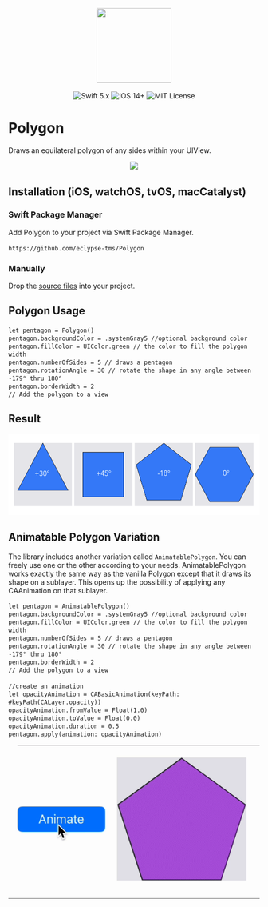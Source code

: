 <p align="center">
  <img width="150" height="150" src="./assets/countrykit_app_icon.svg">
</p>

<p align="center">
    <img src="https://img.shields.io/badge/Swift-5.x-orange?logo=swift" alt="Swift 5.x">
    <img src="https://img.shields.io/badge/iOS-15%2B-blue?logo=apple" alt="iOS 14+">
    <img src="https://img.shields.io/badge/License-MIT-lightgrey" alt="MIT License">
</p>

# Polygon 

Draws an equilateral polygon of any sides within your UIView.

<p align="center">
  <img src="./assets/hero_image.gif">
</p>

## Installation (iOS, watchOS, tvOS, macCatalyst)

### Swift Package Manager 
Add Polygon to your project via Swift Package Manager.

`https://github.com/eclypse-tms/Polygon`

### Manually
Drop the [source files](https://github.com/eclypse-tms/Polygon/tree/version_1/Sources/Polygon) into your project.


## Polygon Usage
```
let pentagon = Polygon()
pentagon.backgroundColor = .systemGray5 //optional background color
pentagon.fillColor = UIColor.green // the color to fill the polygon width
pentagon.numberOfSides = 5 // draws a pentagon
pentagon.rotationAngle = 30 // rotate the shape in any angle between -179° thru 180°
pentagon.borderWidth = 2
// Add the polygon to a view
```

## Result
<p align="center">
    <img src="./assets/rotation applied.png" height="162.25" width="547" alt="polygon preview">
</p>

## Animatable Polygon Variation

The library includes another variation called `AnimatablePolygon`. You can freely use one or the other according to your needs. AnimatablePolygon works exactly the same way as the vanilla Polygon except that it draws its shape on a sublayer. This opens up the possibility of applying any CAAnimation on that sublayer. 

```
let pentagon = AnimatablePolygon()
pentagon.backgroundColor = .systemGray5 //optional background color
pentagon.fillColor = UIColor.green // the color to fill the polygon width
pentagon.numberOfSides = 5 // draws a pentagon
pentagon.rotationAngle = 30 // rotate the shape in any angle between -179° thru 180°
pentagon.borderWidth = 2
// Add the polygon to a view

//create an animation
let opacityAnimation = CABasicAnimation(keyPath: #keyPath(CALayer.opacity))
opacityAnimation.fromValue = Float(1.0)
opacityAnimation.toValue = Float(0.0)
opacityAnimation.duration = 0.5
pentagon.apply(animation: opacityAnimation)
```

<p align="center">
    <img src="./assets/animatable_polygon_demo.gif" alt="polygon hiding">
</p>


